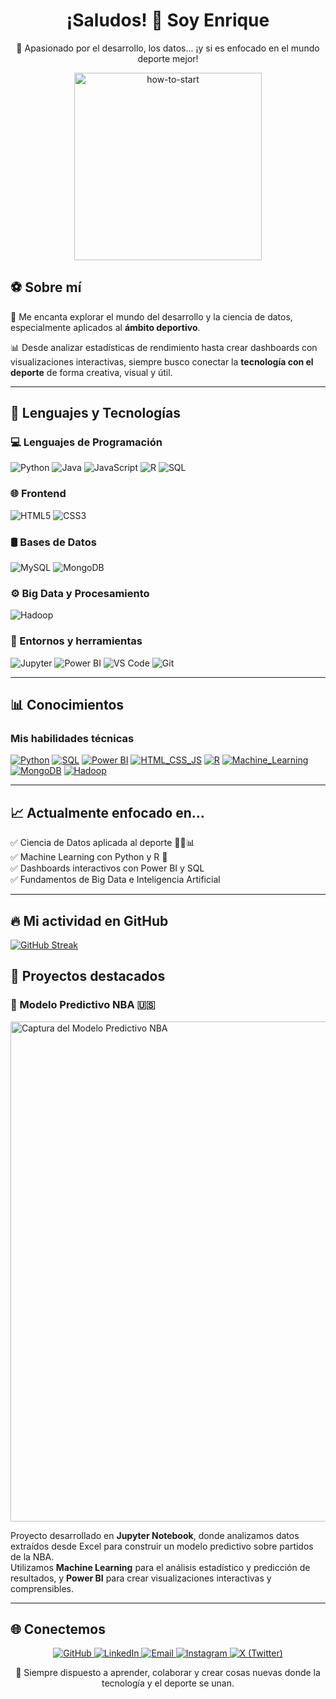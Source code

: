 <h1 align="center">¡Saludos! 👋 Soy Enrique</h1>
<p align="center">🧠 Apasionado por el desarrollo, los datos... ¡y si es enfocado en el mundo deporte mejor!</p>

<p align="center">
  <img src="https://github.com/user-attachments/assets/aba82c2e-642e-4e38-9697-a307876b7024" alt="how-to-start" width="300" />
</p>

## ⚽ Sobre mí

🎯 Me encanta explorar el mundo del desarrollo y la ciencia de datos, especialmente aplicados al **ámbito deportivo**.

📊 Desde analizar estadísticas de rendimiento hasta crear dashboards con visualizaciones interactivas, siempre busco conectar la **tecnología con el deporte** de forma creativa, visual y útil.

---

## 🚀 Lenguajes y Tecnologías

### 💻 Lenguajes de Programación

![Python](https://img.shields.io/badge/Python-3776AB?style=for-the-badge&logo=python&logoColor=white)
![Java](https://img.shields.io/badge/Java-007396?style=for-the-badge&logo=java&logoColor=white)
![JavaScript](https://img.shields.io/badge/JavaScript-F7DF1E?style=for-the-badge&logo=javascript&logoColor=black)
![R](https://img.shields.io/badge/R-276DC3?style=for-the-badge&logo=r&logoColor=white)
![SQL](https://img.shields.io/badge/SQL-336791?style=for-the-badge&logo=postgresql&logoColor=white)

### 🌐 Frontend

![HTML5](https://img.shields.io/badge/HTML5-E34F26?style=for-the-badge&logo=html5&logoColor=white)
![CSS3](https://img.shields.io/badge/CSS3-1572B6?style=for-the-badge&logo=css3&logoColor=white)

### 🛢️ Bases de Datos

![MySQL](https://img.shields.io/badge/MySQL-4479A1?style=for-the-badge&logo=mysql&logoColor=white)
![MongoDB](https://img.shields.io/badge/MongoDB-47A248?style=for-the-badge&logo=mongodb&logoColor=white)

### ⚙️ Big Data y Procesamiento

![Hadoop](https://img.shields.io/badge/Hadoop-66CCFF?style=for-the-badge&logo=apachehadoop&logoColor=black)

### 📓 Entornos y herramientas

![Jupyter](https://img.shields.io/badge/Jupyter-F37626?style=flat-square&logo=jupyter&logoColor=white)
![Power BI](https://img.shields.io/badge/Power%20BI-F2C811?style=flat-square&logo=powerbi&logoColor=black)
![VS Code](https://img.shields.io/badge/VS%20Code-007ACC?style=flat-square&logo=visual-studio-code&logoColor=white)
![Git](https://img.shields.io/badge/Git-F05032?style=flat-square&logo=git&logoColor=white)

---

## 📊 Conocimientos
### Mis habilidades técnicas
[![Python](https://img.shields.io/badge/Python-90%25-brightgreen?style=for-the-badge&logo=python&logoColor=white)](https://www.python.org/)
[![SQL](https://img.shields.io/badge/SQL-85%25-yellowgreen?style=for-the-badge&logo=mysql&logoColor=white)](https://www.mysql.com/)
[![Power BI](https://img.shields.io/badge/Power_BI-80%25-yellow?style=for-the-badge&logo=microsoft-power-bi&logoColor=white)](https://powerbi.microsoft.com/)
[![HTML_CSS_JS](https://img.shields.io/badge/HTML--CSS--JS-80%25-yellow?style=for-the-badge&logo=javascript&logoColor=white)](https://developer.mozilla.org/)
[![R](https://img.shields.io/badge/R-70%25-orange?style=for-the-badge&logo=r&logoColor=white)](https://www.r-project.org/)
[![Machine_Learning](https://img.shields.io/badge/Machine_Learning-70%25-orange?style=for-the-badge&logo=python&logoColor=white)](https://en.wikipedia.org/wiki/Machine_learning)
[![MongoDB](https://img.shields.io/badge/MongoDB-60%25-red?style=for-the-badge&logo=mongodb&logoColor=white)](https://www.mongodb.com/)
[![Hadoop](https://img.shields.io/badge/Hadoop-50%25-red?style=for-the-badge&logo=apachehadoop&logoColor=white)](https://hadoop.apache.org/)

---

## 📈 Actualmente enfocado en...
✅ Ciencia de Datos aplicada al deporte 🏃‍♂️📊  
✅ Machine Learning con Python y R 🤖  
✅ Dashboards interactivos con Power BI y SQL  
✅ Fundamentos de Big Data e Inteligencia Artificial  

---
## 🔥 Mi actividad en GitHub
[![GitHub Streak](https://streak-stats.demolab.com?user=kike14bm&hide_border=true&short_numbers=true)](https://git.io/streak-stats)

## 🧪 Proyectos destacados
### 🏀 Modelo Predictivo NBA 🇺🇸
<p align="left">
  <img src="https://github.com/kike14bm/ModeloPredictivo_NBA/blob/master/images/CurryTiros.png?raw=true" alt="Captura del Modelo Predictivo NBA" width="800" />
</p>

Proyecto desarrollado en <strong>Jupyter Notebook</strong>, donde analizamos datos extraídos desde Excel para construir un modelo predictivo sobre partidos de la NBA.  
Utilizamos <strong>Machine Learning</strong> para el análisis estadístico y predicción de resultados, y <strong>Power BI</strong> para crear visualizaciones interactivas y comprensibles.


---

## 🌐 Conectemos
<p align="center"> 
  <a href="https://github.com/kike14bm" target="_blank"> 
    <img src="https://img.shields.io/badge/GitHub-181717?style=for-the-badge&logo=github&logoColor=white" alt="GitHub"/> 
  </a> 
  <a href="https://www.linkedin.com/in/enrique-l%C3%B3pez-rubio-300989253/" target="_blank"> 
    <img src="https://img.shields.io/badge/LinkedIn-0A66C2?style=for-the-badge&logo=linkedin&logoColor=white" alt="LinkedIn"/> 
  </a> 
  <a href="mailto:kike14bm@gmail.com" target="_blank"> 
    <img src="https://img.shields.io/badge/Email-D14836?style=for-the-badge&logo=gmail&logoColor=white" alt="Email"/> 
  </a> 
  <a href="https://www.instagram.com/kike14bm/" target="_blank"> 
    <img src="https://img.shields.io/badge/Instagram-E4405F?style=for-the-badge&logo=instagram&logoColor=white" alt="Instagram"/> 
  </a> 
  <a href="https://twitter.com/kike14bm" target="_blank"> 
    <img src="https://img.shields.io/badge/X-000000?style=for-the-badge&logo=twitter&logoColor=white" alt="X (Twitter)"/> 
  </a> 
</p>

<p align="center">💬 Siempre dispuesto a aprender, colaborar y crear cosas nuevas donde la tecnología y el deporte se unan.</p>
